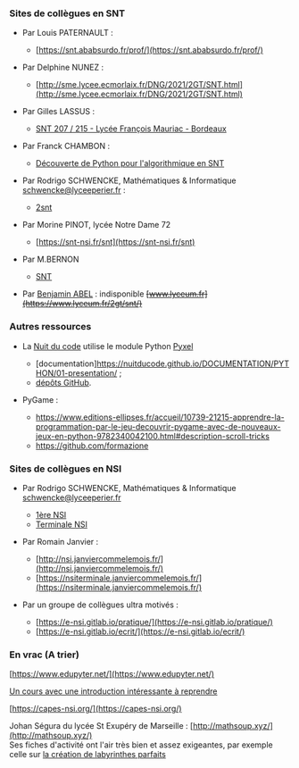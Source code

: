 
### Sites de collègues en SNT

- Par Louis PATERNAULT :

    - [https://snt.ababsurdo.fr/prof/](https://snt.ababsurdo.fr/prof/)

- Par Delphine NUNEZ :

    - [http://sme.lycee.ecmorlaix.fr/DNG/2021/2GT/SNT.html](http://sme.lycee.ecmorlaix.fr/DNG/2021/2GT/SNT.html)

- Par Gilles LASSUS :

    - [SNT 207 / 215 - Lycée François Mauriac - Bordeaux](https://glassus.github.io/snt/)

- Par Franck CHAMBON :

    - [Découverte de Python pour l'algorithmique en SNT](https://ens-fr.gitlab.io/algo0/)

- Par Rodrigo SCHWENCKE, Mathématiques & Informatique <schwencke@lyceeperier.fr>  :

    - [2snt](https://eskool.gitlab.io/2snt/)

- Par Morine PINOT, lycée Notre Dame 72

    - [https://snt-nsi.fr/snt](https://snt-nsi.fr/snt) 

- Par M.BERNON

    - [SNT](https://www.bernon.fr/index.php?page=snt)

- Par [Benjamin ABEL](https://framagit.org/benabel) :  indisponible ~~[www.lyceum.fr](https://www.lyceum.fr/2gt/snt/)~~


### Autres ressources

- La [Nuit du code](https://www.nuitducode.net/) utilise le module Python [Pyxel](https://github.com/kitao/pyxel)
    - [documentation]https://nuitducode.github.io/DOCUMENTATION/PYTHON/01-presentation/ ;
    - [dépôts GitHub](https://github.com/nuitducode).

- PyGame :
    - https://www.editions-ellipses.fr/accueil/10739-21215-apprendre-la-programmation-par-le-jeu-decouvrir-pygame-avec-de-nouveaux-jeux-en-python-9782340042100.html#description-scroll-tricks
    - https://github.com/formazione
 


### Sites de collègues en NSI

- Par Rodrigo SCHWENCKE, Mathématiques & Informatique <schwencke@lyceeperier.fr> 
    -	[1ère NSI](https://eskool.gitlab.io/1nsi/)
    -	[Terminale NSI](https://eskool.gitlab.io/tnsi/)

- Par Romain Janvier :
    - [http://nsi.janviercommelemois.fr/](http://nsi.janviercommelemois.fr/)
    - [https://nsiterminale.janviercommelemois.fr/](https://nsiterminale.janviercommelemois.fr/)

- Par un groupe de collègues ultra motivés :
    - [https://e-nsi.gitlab.io/pratique/](https://e-nsi.gitlab.io/pratique/)
    - [https://e-nsi.gitlab.io/ecrit/](https://e-nsi.gitlab.io/ecrit/)


### En vrac (A trier)

[https://www.edupyter.net/](https://www.edupyter.net/)

[Un cours avec une introduction intéressante à reprendre](https://morioh.com/p/50f189960e70)


[https://capes-nsi.org/](https://capes-nsi.org/)


Johan Ségura du lycée St Exupéry de Marseille : [http://mathsoup.xyz/](http://mathsoup.xyz/)  
Ses fiches d'activité ont l'air très bien et assez exigeantes, par exemple celle sur [la création de labyrinthes parfaits](http://www.mathsoup.xyz/mathsoup.xyz/content/Informatique/Fiche%20d'activit%C3%A9%204%20-%20g%C3%A9n%C3%A9ration-labyrinthe/g%C3%A9n%C3%A9ration-labyrinthes%20-%20%C3%A9l%C3%A8ves.html)


